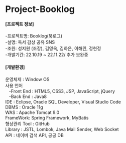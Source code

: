 # Project-Booklog

#### [프로젝트 정보]
 -프로젝트명: Booklog(북로그)<br>
 -설명: 독서 감상 공유 SNS<br>
 -조원: 성지원 (조장), 김영옥, 김하은, 이해린, 정현정<br>
 -개발기간: 22.10.19 ~ 22.11.22/ 추가 보완중<br>

#### [개발환경]
운영체제 : Window OS<br>
사용 언어<br>
&nbsp;&nbsp; -Front End : HTML5, CSS3, JSP, JavaScript, jQuery<br>
&nbsp;&nbsp; -Back End : Java8	<br>
IDE	: Eclipse, Oracle SQL Developer, Visual Studio Code<br>
DBMS	: Oracle 11g<br>
WAS	: Apache Tomcat 9.0<br>
FrameWork: Spring Framework, MyBatis<br>
형상관리 Tool : GitHub<br>
Library : JSTL, Lombok, Java Mail Sender, Web Socket<br>
API : 네이버 검색 API, 공공 DB<br>




